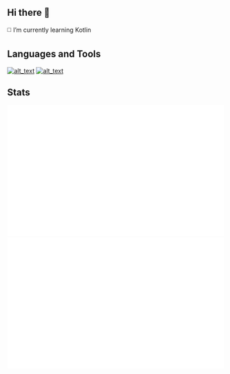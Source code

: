 ## Hi there 👋
◻️  I’m currently learning Kotlin
<!--
◻️  I’m currently working on audio plugins in JUCE<br />◻️  I’m currently learning JS and Kotlin
- 🔭 I’m currently working on 
- 🌱 I’m currently learning ...
- 👯 I’m looking to collaborate on ...
- 🤔 I’m looking for help with ...
- 💬 Ask me about ...
- 📫 How to reach me: ...
- 😄 Pronouns: ...
![CodeWars](https://www.codewars.com/users/jarekopaczewski/badges/large)<br />
!
-->
## Languages and Tools
[<img alt="alt_text" width="40px" src="https://cdn.jsdelivr.net/gh/devicons/devicon/icons/kotlin/kotlin-original.svg" />](https://kotlinlang.org/)
[<img alt="alt_text" width="40px" src="https://cdn.jsdelivr.net/gh/devicons/devicon/icons/cplusplus/cplusplus-original.svg" />](https://isocpp.org/)

## Stats
![Lang](https://github.com/jarekkopaczewski/Stats/blob/734aa80764fda9190aed8a43f0b0ab26f950ff79/generated/languages.svg) 
![Stats](https://github.com/jarekkopaczewski/Stats/blob/45949aa24edda82187b13ee30fc99237803ce443/generated/overview.svg)
